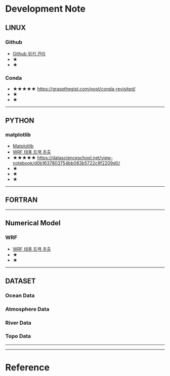 # Development Note
## LINUX
### Github
* [Github 위키 관리](https://github.com/ongrjoe/ongrjoe.github.io/wiki/Github-%EC%9C%84%ED%82%A4-%EA%B4%80%EB%A6%AC)
* ★
* ★

### Conda
* ★★★★★ https://graspthegist.com/post/conda-revisited/
* ★
* ★

***
## PYTHON
### matplotlib
* [Matplotlib](https://github.com/ongrjoe/ongrjoe.github.io/wiki/Matplotlib)
* [WRF 태풍 트랙 추출](https://github.com/ongrjoe/ongrjoe.github.io/wiki/WRF-%ED%83%9C%ED%92%8D-%ED%8A%B8%EB%9E%99-%EC%B6%94%EC%B6%9C)
* ★★★★★ https://datascienceschool.net/view-notebook/d0b1637803754bb083b5722c9f2209d0/
* ★
* ★
* ★


***
## FORTRAN



***
## Numerical Model
### WRF
* [WRF 태풍 트랙 추출](https://github.com/ongrjoe/ongrjoe.github.io/wiki/WRF-%ED%83%9C%ED%92%8D-%ED%8A%B8%EB%9E%99-%EC%B6%94%EC%B6%9C)
* ★
* ★



***
## DATASET
### Ocean Data
### Atmosphere Data
### River Data
### Topo Data


***
***
# Reference
##
